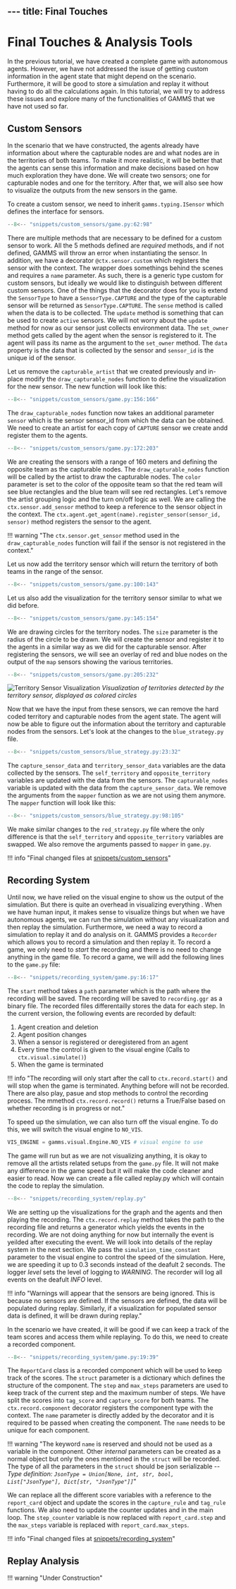 \---
title: Final Touches
---
# Final Touches & Analysis Tools

In the previous tutorial, we have created a complete game with autonomous agents. However, we have not addressed the issue of getting custom information in the agent state that might depend on the scenario. Furthermore, it will be good to store a simulation and replay it without having to do all the calculations again. In this tutorial, we will try to address these issues and explore many of the functionalities of GAMMS that we have not used so far.

## Custom Sensors

In the scenario that we have constructed, the agents already have information about where the capturable nodes are and what nodes are in the territories of both teams. To make it more realistic, it will be better that the agents can sense this information and make decisions based on how much exploration they have done. We will create two sensors; one for capturable nodes and one for the territory. After that, we will also see how to visualize the outputs from the new sensors in the game.

To create a custom sensor, we need to inherit `gamms.typing.ISensor` which defines the interface for sensors.

```python title="game.py"
--8<-- "snippets/custom_sensors/game.py:62:98"
```

There are multiple methods that are necessary to be defined for a custom sensor to work. All the 5 methods defined are *required* methods, and if not defined, GAMMS will throw an error when instantiating the sensor. In addition, we have a decorator `@ctx.sensor.custom` which registers the sensor with the context. The wrapper does somethings behind the scenes and requires a `name` parameter. As such, there is a generic type custom for custom sensors, but ideally we would like to distinguish between different custom sensors. One of the things that the decorator does for you is extend the `SensorType` to have a `SensorType.CAPTURE` and the type of the capturable sensor will be returned as `SensorType.CAPTURE`. The `sense` method is called when the data is to be collected. The `update` method is something that can be used to create `active` sensors. We will not worry about the `update` method for now as our sensor just collects environment data. The `set_owner` method gets called by the agent when the sensor is registered to it. The agent will pass its name as the argument to the `set_owner` method. The `data` property is the data that is collected by the sensor and `sensor_id` is the unique id of the sensor.


Let us remove the `capturable_artist` that we created previously and in-place modify the `draw_capturable_nodes` function to define the visualization for the new sensor. The new function will look like this:

```python title="game.py"
--8<-- "snippets/custom_sensors/game.py:156:166"
```

The `draw_capturable_nodes` function now takes an additional parameter `sensor` which is the sensor sensor_id from which the data can be obtained. We need to create an artist for each copy of `CAPTURE` sensor we create andd register them to the agents.

```python title="game.py"
--8<-- "snippets/custom_sensors/game.py:172:203"
```

We are creating the sensors with a range of 160 meters and defining the opposite team as the capturable nodes. The `draw_capturable_nodes` function will be called by the artist to draw the capturable nodes. The `color` parameter is set to the color of the opposite team so that the red team will see blue rectangles and the blue team will see red rectangles. Let's remove the artist grouping logic and the turn on/off logic as well. We are calling the `ctx.sensor.add_sensor` method to keep a reference to the sensor object in the context. The `ctx.agent.get_agent(name).register_sensor(sensor_id, sensor)` method registers the sensor to the agent.


!!! warning "The `ctx.sensor.get_sensor` method used in the `draw_capturable_nodes` function will fail if the sensor is not registered in the context."

Let us now add the territory sensor which will return the territory of both teams in the range of the sensor.

```python title="game.py"
--8<-- "snippets/custom_sensors/game.py:100:143"
```

Let us also add the visualization for the territory sensor similar to what we did before.

```python title="game.py"
--8<-- "snippets/custom_sensors/game.py:145:154"
```

We are drawing circles for the territory nodes. The `size` parameter is the radius of the circle to be drawn. We will create the sensor and register it to the agents in a similar way as we did for the capturable sensor. After registering the sensors, we will see an overlay of red and blue nodes on the output of the `map` sensors showing the various territories.

```python title="game.py"
--8<-- "snippets/custom_sensors/game.py:205:232"
```

![Territory Sensor Visualization](images/territory_sensor_visualization.png)
*Visualization of territories detected by the territory sensor, displayed as colored circles*

Now that we have the input from these sensors, we can remove the hard coded territory and capturable nodes from the agent state. The agent will now be able to figure out the information about the territory and capturable nodes from the sensors. Let's look at the changes to the `blue_strategy.py` file.

```python title="blue_strategy.py"
--8<-- "snippets/custom_sensors/blue_strategy.py:23:32"
```

The `capture_sensor_data` and `territory_sensor_data` variables are the data collected by the sensors. The `self_territory` and `opposite_territory` variables are updated with the data from the sensors. The `capturable_nodes` variable is updated with the data from the `capture_sensor_data`. We remove the arguments from the `mapper` function as we are not using them anymore. The `mapper` function will look like this:

```python title="blue_strategy.py"
--8<-- "snippets/custom_sensors/blue_strategy.py:98:105"
```

We make similar changes to the `red_strategy.py` file where the only difference is that the `self_territory` and `opposite_territory` variables are swapped. We also remove the arguments passed to `mapper` in `game.py`.


!!! info "Final changed files at [snippets/custom_sensors](https://github.com/GAMMSim/gamms/tree/dev/snippets/custom_sensors)"

## Recording System

Until now, we have relied on the visual engine to show us the output of the simulation. But there is quite an overhead in visualizing everything . When we have human input, it makes sense to visualize things but when we have autonomous agents, we can run the simulation without any visualization and then replay the simulation. Furthermore, we need a way to record a simulation to replay it and do analysis on it. GAMMS provides a `Recorder` which allows you to record a simulation and then replay it. To record a game, we only need to *start* the recording and there is no need to change anything in the game file. To record a game, we will add the following lines to the `game.py` file:

```python title="game.py"
--8<-- "snippets/recording_system/game.py:16:17"
```

The `start` method takes a `path` parameter which is the path where the recording will be saved. The recording will be saved to `recording.ggr` as a binary file. The recorded files differentailly stores the data for each step. In the current version, the following events are recorded by default:

1. Agent creation and deletion
2. Agent position changes
3. When a sensor is registered or deregistered from an agent
4. Every time the control is given to the visual engine (Calls to `ctx.visual.simulate()`)
5. When the game is terminated


!!! info "The recording will only start after the call to `ctx.record.start()` and will stop when the game is terminated. Anything before will not be recorded. There are also play, pasue and stop methods to control the recording process. The mmethod `ctx.record.record()` returns a True/False based on whether recording is in progress or not."

To speed up the simulation, we can also turn off the visual engine. To do this, we will switch the visual engine to `NO_VIS`.

```python title="config.py"
VIS_ENGINE = gamms.visual.Engine.NO_VIS # visual engine to use
```

The game will run but as we are not visualizing anything, it is okay to remove all the artists related setups from the `game.py` file. It will not make any difference in the game speed but it will make the code cleaner and easier to read. Now we can create a file called replay.py which will contain the code to replay the simulation.

```python title="replay.py"
--8<-- "snippets/recording_system/replay.py"
```

We are setting up the visualizations for the graph and the agents and then playing the recording. The `ctx.record.replay` method takes the path to the recording file and returns a generator which yields the events in the recording. We are not doing anything for now but internally the event is yeilded after executing the event. We will look into details of the replay system in the next section. We pass the `simulation_time_constant` parameter to the visual engine to control the speed of the simulation. Here, we are speeding it up to 0.3 seconds instead of the deafult 2 seconds. The logger *level* sets the level of logging to *WARNING*. The recorder will log all events on the deafult *INFO* level.

<!-- ![Replay Visualization](images/replay_visualization.png)
*Replaying a recorded simulation with visualization of agents and their movements* -->

!!! info "Warnings will appear that the sensors are being ignored. This is because no sensors are defined. If the sensors are defined, the data will be populated during replay. Similarly, if a visualization for populated sensor data is defined, it will be drawn during replay."

In the scenario we have created, it will be good if we can keep a track of the team scores and access them while replaying. To do this, we need to create a recorded component.

```python title="game.py"
--8<-- "snippets/recording_system/game.py:19:39"
```

The `ReportCard` class is a recorded component which will be used to keep track of the scores. The `struct` parameter is a dictionary which defines the structure of the component. The `step` and `max_steps` parameters are used to keep track of the current step and the maximum number of steps. We have split the scores into `tag_score` and `capture_score` for both teams. The `ctx.record.component` decorator registers the component type with the context. The `name` parameter is directly added by the decorator and it is required to be passed when creating the component. The `name` needs to be unique for each component.

<!-- ![Report Card Component](images/report_card.png)
*Visualization of the report card component showing team scores during replay* -->

!!! warning "The keyword `name` is reserved and should not be used as a variable in the component. Other *internal* parameters can be created as a normal object but only the ones mentioned in the `struct` will be recorded. The type of all the parameters in the `struct` should be json serializable -- *Type definition: `JsonType = Union[None, int, str, bool, List["JsonType"], Dict[str, "JsonType"]]`*"

We can replace all the different score variables with a reference to the `report_card` object and update the scores in the `capture_rule` and `tag_rule` functions. We also need to update the counter updates and in the main loop. The `step_counter` variable is now replaced with `report_card.step` and the `max_steps` variable is replaced with `report_card.max_steps`.

!!! info "Final changed files at [snippets/recording_system](https://github.com/GAMMSim/gamms/tree/dev/snippets/recording_system)"

## Replay Analysis


!!! warning "Under Construction"